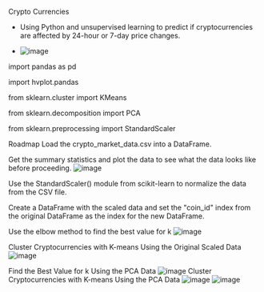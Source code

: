 Crypto Currencies

* Using Python and unsupervised learning to predict if cryptocurrencies are affected by 24-hour or 7-day price changes.

* ![image](https://github.com/rmousavi65/CryptoClustering/assets/124542074/0e0a85ed-cb9b-4ad9-a391-1548513e5ad7)
  
import pandas as pd

import hvplot.pandas

from sklearn.cluster import KMeans

from sklearn.decomposition import PCA

from sklearn.preprocessing import StandardScaler

Roadmap
Load the crypto_market_data.csv into a DataFrame.

Get the summary statistics and plot the data to see what the data looks like before proceeding.
![image](https://github.com/rmousavi65/CryptoClustering/assets/124542074/df5f4efb-c314-457d-b66d-3480fbc107b4)

Use the StandardScaler() module from scikit-learn to normalize the data from the CSV file.

Create a DataFrame with the scaled data and set the "coin_id" index from the original DataFrame as the index for the new DataFrame.

Use the elbow method to find the best value for k
![image](https://github.com/rmousavi65/CryptoClustering/assets/124542074/0be36bcd-c9e9-41cd-9fec-985b0e73d225)

Cluster Cryptocurrencies with K-means Using the Original Scaled Data
![image](https://github.com/rmousavi65/CryptoClustering/assets/124542074/c4561922-6c65-4066-b602-5d64db57bab1)

Find the Best Value for k Using the PCA Data
![image](https://github.com/rmousavi65/CryptoClustering/assets/124542074/ad6add8b-817b-4449-983b-0e51c753dbd8)
Cluster Cryptocurrencies with K-means Using the PCA Data
![image](https://github.com/rmousavi65/CryptoClustering/assets/124542074/a1afad69-0a7f-43fd-a657-5cba56a1675c)
![image](https://github.com/rmousavi65/CryptoClustering/assets/124542074/9fcc2905-f60d-4aa8-ad26-48c1098e6f7f)
